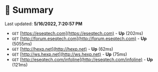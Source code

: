 # 📖 Summary
Last updated: **5/16/2022, 7:20:57 PM**

- `GET` [https://eseqtech.com](https://eseqtech.com) - **Up** (202ms)
- `GET` [http://forum.eseqtech.com](http://forum.eseqtech.com) - **Up** (5055ms)
- `GET` [http://hexp.net](http://hexp.net) - **Up** (62ms)
- `GET` [http://ws.hexp.net](http://ws.hexp.net) - **Up** (75ms)
- `GET` [http://eseqtech.com/infoline](http://eseqtech.com/infoline) - **Up** (121ms)
